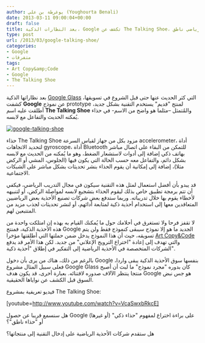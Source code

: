 ```yaml
---
author: يوغرطة بن علي (Youghourta Benali)
date: 2013-03-11 09:00:04+00:00
draft: false
title: بعد النظارات الذكية، Google تكشف عن The Talking Shoe، نموذج حذاء رياضي ناطق
type: post
url: /2013/03/google-talking-shoe/
categories:
- Google
- متفرقات
tags:
- Art Copy&amp;Code
- Google
- The Talking Shoe
---
```


بعد نظاراتها الذكية [Google Glass](https://www.it-scoop.com/2012/04/google-news-10/) التي كثر الحديث عنها حتى قبل الشروع في تسويقها، كشفت **Google** عن نموذج prototype لمنتج "قديم" يستخدم التقنية بشكل جديد، أطلقت عليه اسم **The Talking Shoe** والمُتمثل –مثلما هو واضح من الاسم- في حذاء يُمكنه الحديث والتفاعل مع لابسه.




[![google-talking-shoe](https://www.it-scoop.com/wp-content/uploads/2013/03/google-talking-shoe.png)
](https://www.it-scoop.com/wp-content/uploads/2013/03/google-talking-shoe.png)




حذاء The Talking Shoe مزود بكل من جهاز لقياس السرعة accelerometer، أداة لتحديد الاتجاهات gyroscope، أداة Bluetooth للتمكن من البقاء على اتصال مباشر بهاتف ذكي إضافة إلى أدوات لاستشعار الضغط، وهو ما يُمكنه من الحديث مع لابسه بشكل دائم، والتفاعل معه حسب الحالة التي يكون فيها (الجلوس، المشي أو الركض مثلا)، إضافة إلى إمكانية أن يقوم الحذاء بنشر تحديثات بشكل مباشر على الشبكات الاجتماعية.




قد يبدو بأن أفضل استعمال لمثل هذه التقنية سيكون في مجال التدريب الرياضي، فيكفي أن تتم برمجة تطبيق خاص بذلك ليقوم الحذاء بتشجيع لابسه لمواصلة الركض، أو لتنبيهه لأخطاء يقوم بها خلال تدريباته. وربما ستدفع بعض شركات تصنيع الأحذية بعض الرياضيين المتعاقدين معها إلى استخدام أحذية ذكية لمتابعة أدائهم، أو لنشر تحديثات لجذب مزيد من المتتبعين لهم.




لا تقفز فرحا ولا تستغرق في أحلامك حول ما يُمكنك القيام به بهذه إن امتلكت واحدة من هذه الأحذية الذكية، فمنتج Google الجديد ما هو إلا نموذج سيبقى كنموذج فقط ولن يتم تسويقه، حيث أن هذا النموذج يدخل ضمن حملتها التي أطلقتها مؤخرا [Art Copy&Code](http://www.artcopycode.com/) والتي تهدف إلى إعادة "اختراع الترويج الإعلاني" من جديد. لكن هذا الأمر قد يدفع الشركات المتخصصة في الأحذية الرياضية إلى التفكير في إطلاق "أحذية ذكية".




بالرغم من ذلك، هناك من يرى بأن دخول Google بنفسها سوق الأحذية الذكية يبقى واردا، فعلى سبيل المثال مشروع Google Glass كان بدوره "مجرد نموذج" ما لبث أن أصبح منتجا ينتظر الآلاف صدوره لاقتنائه. بعبارة أخرى، قد يكون هدف Google هو جس نبض السوق قبل الكشف عن نواياها الحقيقية.




فيديو تعريفية بمشروع The Talking Shoe:




<!-- more -->




[youtube=http://www.youtube.com/watch?v=VcaSwxbRkcE]




هل سنسمع قريبا عن حصول Google (أو غيرها) على براءة اختراع لمفهوم "حذاء ذكي" أو "حذاء ناطق"؟




هل ستقدم شركات الأحذية الرياضية على إدخال التقنية إلى منتجاتها؟
